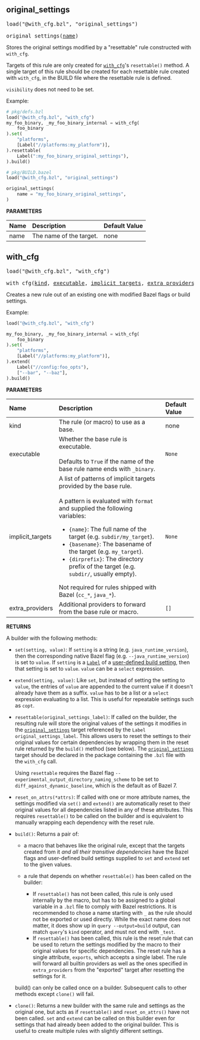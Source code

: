 <!-- Generated with Stardoc: http://skydoc.bazel.build -->



<a id="original_settings"></a>

## original_settings

<pre>
load("@with_cfg.bzl", "original_settings")

original_settings(<a href="#original_settings-name">name</a>)
</pre>

Stores the original settings modified by a "resettable" rule constructed with `with_cfg`.

Targets of this rule are only created for [`with_cfg`](#with_cfg)'s `resettable()` method. A
single target of this rule should be created for each resettable rule created with `with_cfg`,
in the BUILD file where the resettable rule is defined.

`visibility` does not need to be set.

Example:
```python
# pkg/defs.bzl
load("@with_cfg.bzl", "with_cfg")
my_foo_binary, _my_foo_binary_internal = with_cfg(
    foo_binary
).set(
    "platforms",
    [Label("//platforms:my_platform")],
).resettable(
    Label(":my_foo_binary_original_settings"),
).build()

# pkg/BUILD.bazel
load("@with_cfg.bzl", "original_settings")

original_settings(
    name = "my_foo_binary_original_settings",
)
```


**PARAMETERS**


| Name  | Description | Default Value |
| :------------- | :------------- | :------------- |
| <a id="original_settings-name"></a>name |  The name of the target.   |  none |


<a id="with_cfg"></a>

## with_cfg

<pre>
load("@with_cfg.bzl", "with_cfg")

with_cfg(<a href="#with_cfg-kind">kind</a>, <a href="#with_cfg-executable">executable</a>, <a href="#with_cfg-implicit_targets">implicit_targets</a>, <a href="#with_cfg-extra_providers">extra_providers</a>)
</pre>

Creates a new rule out of an existing one with modified Bazel flags or build settings.

Example:
```python
load("@with_cfg.bzl", "with_cfg")

my_foo_binary, _my_foo_binary_internal = with_cfg(
    foo_binary
).set(
    "platforms",
    [Label("//platforms:my_platform")],
).extend(
    Label("//config:foo_opts"),
    ["--bar", "--baz"],
).build()
```


**PARAMETERS**


| Name  | Description | Default Value |
| :------------- | :------------- | :------------- |
| <a id="with_cfg-kind"></a>kind |  The rule (or macro) to use as a base.   |  none |
| <a id="with_cfg-executable"></a>executable |  Whether the base rule is executable.<br><br>Defaults to `True` if the name of the base rule name ends with `_binary`.   |  `None` |
| <a id="with_cfg-implicit_targets"></a>implicit_targets |  A list of patterns of implicit targets provided by the base rule.<br><br>A pattern is evaluated with `format` and supplied the following variables: <ul>   <li>`{name}`: The full name of the target (e.g. `subdir/my_target`).   <li>`{basename}`: The basename of the target (e.g. `my_target`).   <li>`{dirprefix}`: The directory prefix of the target (e.g. `subdir/`, usually empty). </ul> Not required for rules shipped with Bazel (`cc_*`, `java_*`).   |  `None` |
| <a id="with_cfg-extra_providers"></a>extra_providers |  Additional providers to forward from the base rule or macro.   |  `[]` |

**RETURNS**

A builder with the following methods:

* `set(setting, value)`: If `setting` is a string (e.g. `java_runtime_version`), then the
  corresponding native Bazel flag (e.g. `--java_runtime_version`) is set to `value`. If
  `setting` is a [`Label`](https://bazel.build/rules/lib/builtins/Label) of a [user-defined
  build setting](https://bazel.build/extending/config#user-defined-build-settings), then that
  setting is set to `value`. `value` can be a `select` expression.
* `extend(setting, value)`: Like `set`, but instead of setting the setting to `value`, the
  entries of `value` are appended to the current value if it doesn't already have them as a
  suffix. `value` has to be a list or a `select` expression evaluating to a list. This is
  useful for repeatable settings such as `copt`.
* `resettable(original_settings_label)`: If called on the builder, the resulting rule will
  store the original values of the settings it modifies in the
  [`original_settings`](#original_settings) target referenced by the `Label`
  `original_settings_label`. This allows users to reset the settings to their original values
  for certain dependencies by wrapping them in the reset rule returned by the `build()` method
  (see below). The [`original_settings`](#original_settings) target should be declared in the
  package containing the `.bzl` file with the `with_cfg` call.

  Using `resettable` requires the Bazel flag `--experimental_output_directory_naming_scheme`
  to be set to `diff_against_dynamic_baseline`, which is the default as of Bazel 7.
* `reset_on_attrs(*attrs)`: If called with one or more attribute names, the settings modified
  via `set()` and `extend()` are automatically reset to their original values for all
  dependencies listed in any of these attributes. This requires `resettable()` to be called on
  the builder and is equivalent to manually wrapping each dependency with the reset rule.
* `build()`: Returns a pair of:

  * a macro that behaves like the original rule, except that the targets created from it *and
    all their transitive dependencies* have the Bazel flags and user-defined build settings
    supplied to `set` and `extend` set to the given values.
  * a rule that depends on whether `resettable()` has been called on the builder:

    * If `resettable()` has not been called, this rule is only used internally by the macro,
      but has to be assigned to a global variable in a `.bzl` file to comply with Bazel
      restrictions. It is recommended to chose a name starting with `_` as the rule should not
      be exported or used directly. While the exact name does not matter, it does show up in
      `query --output=build` output, can match `query`'s `kind` operator, and must not end
      with `_test`.
    * If `resettable()` has been called, this rule is the reset rule that can be used to
      return the settings modified by the macro to their original values for specific
      dependencies. The reset rule has a single attribute, `exports`, which accepts a single
      label. The rule will forward all builtin providers as well as the ones specified in
      `extra_providers` from the "exported" target after resetting the settings for it.

  build() can only be called once on a builder. Subsequent calls to other methods except
  `clone()` will fail.
* `clone()`: Returns a new builder with the same rule and settings as the original one, but
  acts as if `resettable()` and `reset_on_attrs()` have not been called. `set` and `extend`
  can be called on this builder even for settings that had already been added to the original
  builder. This is useful to create multiple rules with slightly different settings.


